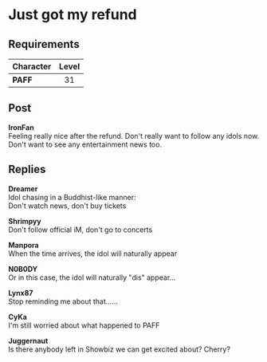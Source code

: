 # Just got my refund
## Requirements
|Character|Level|
|---------|:---:|
|**PAFF** | 31  |

## Post
**IronFan**<br>
Feeling really nice after the refund. Don't really want to follow any idols now. Don't want to see any entertainment news too.


## Replies
**Dreamer**<br>
Idol chasing in a Buddhist\-like manner:<br>
Don't watch news, don't buy tickets

**Shrimpyy**<br>
Don't follow official iM, don't go to concerts

**Manpora**<br>
When the time arrives, the idol will naturally appear

**N0B0DY**<br>
Or in this case, the idol will naturally "dis" appear...

**Lynx87**<br>
Stop reminding me about that......

**CyKa**<br>
I'm still worried about what happened to PAFF

**Juggernaut**<br>
Is there anybody left in Showbiz we can get excited about? Cherry?

